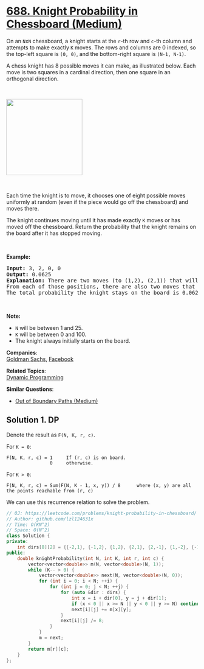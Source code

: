 # [688. Knight Probability in Chessboard (Medium)](https://leetcode.com/problems/knight-probability-in-chessboard/)

<p>On an <code>N</code>x<code>N</code> chessboard, a knight starts at the <code>r</code>-th row and <code>c</code>-th column and attempts to make exactly <code>K</code> moves. The rows and columns are 0 indexed, so the top-left square is <code>(0, 0)</code>, and the bottom-right square is <code>(N-1, N-1)</code>.</p>

<p>A chess knight has 8 possible moves it can make, as illustrated below. Each move is two squares in a cardinal direction, then one square in an orthogonal direction.</p>

<p>&nbsp;</p>

<p><img src="https://assets.leetcode.com/uploads/2018/10/12/knight.png" style="width: 200px; height: 200px;"></p>

<p>&nbsp;</p>

<p>Each time the knight is to move, it chooses one of eight possible moves uniformly at random (even if the piece would go off the chessboard) and moves there.</p>

<p>The knight continues moving until it has made exactly <code>K</code> moves or has moved off the chessboard. Return the probability that the knight remains on the board after it has stopped moving.</p>

<p>&nbsp;</p>

<p><b>Example:</b></p>

<pre><b>Input:</b> 3, 2, 0, 0
<b>Output:</b> 0.0625
<b>Explanation:</b> There are two moves (to (1,2), (2,1)) that will keep the knight on the board.
From each of those positions, there are also two moves that will keep the knight on the board.
The total probability the knight stays on the board is 0.0625.
</pre>

<p>&nbsp;</p>

<p><b>Note:</b></p>

<ul>
	<li><code>N</code> will be between 1 and 25.</li>
	<li><code>K</code> will be between 0 and 100.</li>
	<li>The knight always initially starts on the board.</li>
</ul>


**Companies**:  
[Goldman Sachs](https://leetcode.com/company/goldman-sachs), [Facebook](https://leetcode.com/company/facebook)

**Related Topics**:  
[Dynamic Programming](https://leetcode.com/tag/dynamic-programming/)

**Similar Questions**:
* [Out of Boundary Paths (Medium)](https://leetcode.com/problems/out-of-boundary-paths/)

## Solution 1. DP

Denote the result as `F(N, K, r, c)`.

For `K = 0`:
```
F(N, K, r, c) = 1     If (r, c) is on board.
                0     otherwise.
```

For `K > 0`:
```
F(N, K, r, c) = Sum(F(N, K - 1, x, y)) / 8      where (x, y) are all the points reachable from (r, c)
```

We can use this recurrence relation to solve the problem.

```cpp
// OJ: https://leetcode.com/problems/knight-probability-in-chessboard/
// Author: github.com/lzl124631x
// Time: O(KN^2)
// Space: O(N^2)
class Solution {
private:
    int dirs[8][2] = {{-2,1}, {-1,2}, {1,2}, {2,1}, {2,-1}, {1,-2}, {-1,-2}, {-2,-1}};
public:
    double knightProbability(int N, int K, int r, int c) {
        vector<vector<double>> m(N, vector<double>(N, 1));
        while (K-- > 0) {
            vector<vector<double>> next(N, vector<double>(N, 0));
            for (int i = 0; i < N; ++i) {
                for (int j = 0; j < N; ++j) {
                    for (auto &dir : dirs) {
                        int x = i + dir[0], y = j + dir[1];
                        if (x < 0 || x >= N || y < 0 || y >= N) continue;
                        next[i][j] += m[x][y];
                    }
                    next[i][j] /= 8;
                }
            }
            m = next;
        }
        return m[r][c];
    }
};
```